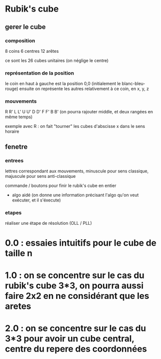 # Rubik's cube 

## gerer le cube

### composition 

8 coins
6 centres
12 arêtes

ce sont les 26 cubes unitaires (on néglige le centre)


### représentation de la position

le coin en haut à gauche est la position 0,0 (initialement le blanc-bleu-rouge)
ensuite on représente les autres relativement à ce coin, en x, y, z


### mouvements

R R' L L' U U' D D' F F' B B' (on pourra rajouter middle, et deux rangées en même temps)

exemple avec R : on fait "tourner" les cubes d'abscisse x dans le sens horaire


## fenetre

### entrees

lettres correspondant aux mouvements, minuscule pour sens classique, majuscule pour sens anti-classique

commande / boutons pour finir le rubik's cube en entier

- algo aidé (on donne une information précisant l'algo qu'on veut exécuter, et il s'éxecute)

### etapes

réaliser une étape de résolution (OLL / PLL) 


# 0.0 : essaies intuitifs pour le cube de taille n 

# 1.0 : on se concentre sur le cas du rubik's cube 3*3, on pourra aussi faire 2x2 en ne considérant que les aretes

# 2.0 : on se concentre sur le cas du 3*3 pour avoir un cube central, centre du repere des coordonnées
